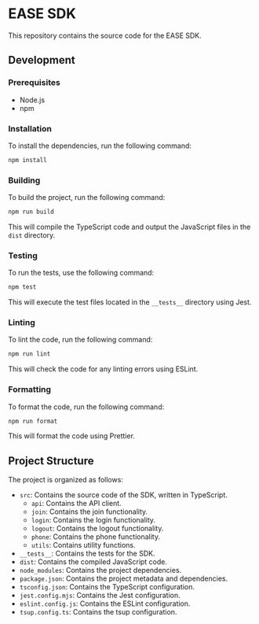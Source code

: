 # EASE SDK

This repository contains the source code for the EASE SDK.

## Development

### Prerequisites

- Node.js
- npm

### Installation

To install the dependencies, run the following command:

```bash
npm install
```

### Building

To build the project, run the following command:

```bash
npm run build
```

This will compile the TypeScript code and output the JavaScript files in the `dist` directory.

### Testing

To run the tests, use the following command:

```bash
npm test
```

This will execute the test files located in the `__tests__` directory using Jest.

### Linting

To lint the code, run the following command:

```bash
npm run lint
```

This will check the code for any linting errors using ESLint.

### Formatting

To format the code, run the following command:

```bash
npm run format
```

This will format the code using Prettier.

## Project Structure

The project is organized as follows:

- `src`: Contains the source code of the SDK, written in TypeScript.
  - `api`: Contains the API client.
  - `join`: Contains the join functionality.
  - `login`: Contains the login functionality.
  - `logout`: Contains the logout functionality.
  - `phone`: Contains the phone functionality.
  - `utils`: Contains utility functions.
- `__tests__`: Contains the tests for the SDK.
- `dist`: Contains the compiled JavaScript code.
- `node_modules`: Contains the project dependencies.
- `package.json`: Contains the project metadata and dependencies.
- `tsconfig.json`: Contains the TypeScript configuration.
- `jest.config.mjs`: Contains the Jest configuration.
- `eslint.config.js`: Contains the ESLint configuration.
- `tsup.config.ts`: Contains the tsup configuration.
